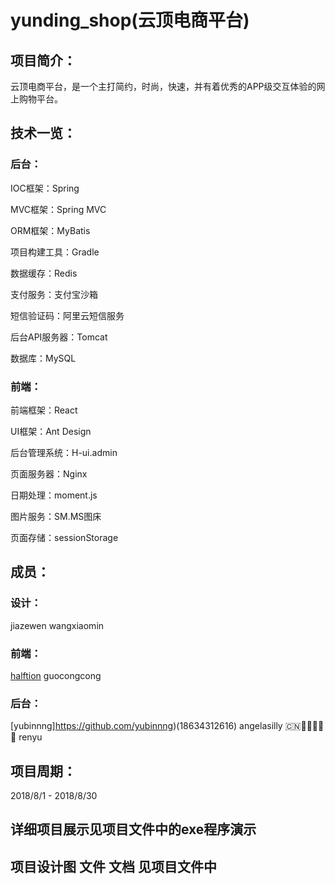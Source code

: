 # yunding_shop(云顶电商平台)

## 项目简介：
云顶电商平台，是一个主打简约，时尚，快速，并有着优秀的APP级交互体验的网上购物平台。

## 技术一览：
### 后台：
IOC框架：Spring 

MVC框架：Spring MVC 

ORM框架：MyBatis

项目构建工具：Gradle

数据缓存：Redis

支付服务：支付宝沙箱

短信验证码：阿里云短信服务

后台API服务器：Tomcat

数据库：MySQL

### 前端：
前端框架：React

UI框架：Ant Design

后台管理系统：H-ui.admin

页面服务器：Nginx

日期处理：moment.js

图片服务：SM.MS图床

页面存储：sessionStorage


## 成员：
### 设计：
jiazewen wangxiaomin

### 前端：
[halftion](https://gitee.com/halftion) guocongcong

### 后台：
[yubinnng]https://github.com/yubinnng)(18634312616) angelasilly 🇨🇳🌟🌟🌟🌟🌟 renyu 

## 项目周期：
2018/8/1 - 2018/8/30
## 详细项目展示见项目文件中的exe程序演示

## 项目设计图 文件 文档 见项目文件中
